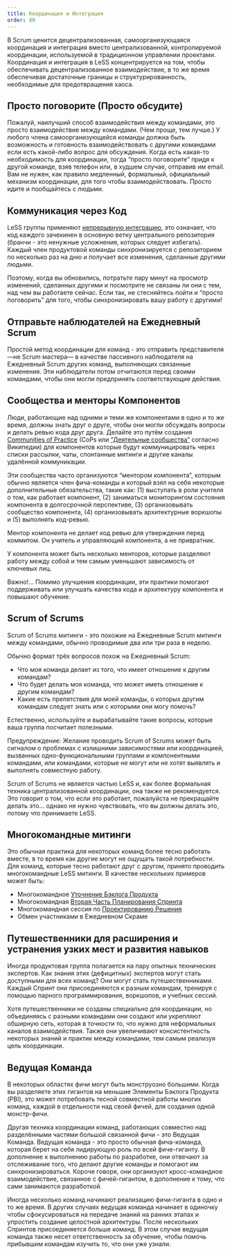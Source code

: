 ```yaml
---
title: Координация и Интеграция
order: 80
---
```


В Scrum ценится децентрализованная, самоорганизующаяся координация и интеграция вместо централизованной, контролируемой координации, используемой в традиционном управлении проектами. Координация и интеграция в LeSS концентрируется на том, чтобы обеспечивать децентрализованное взаимодействие, в то же время обеспечивая достаточные границы и структурированность, необходимые для предотвращения хаоса.

## Просто поговорите (Просто обсудите)

Пожалуй, наилучший способ взаимодействия между командами, это просто взаимодействие между командами. (Чем проще, тем лучше.) У любого члена самоорганизующейся команды должна быть возможность и готовность взаимодействовать с другими командами если есть какой-либо вопрос для обсуждения. Когда есть какая-то необходимость для координации, тогда “просто поговорите” придя к другой команде, взяв телефон или, в худшем случае, отправив им email. Вам не нужен, как правило медленный, формальный, официальный механизм координации, для того чтобы взаимодействовать. Просто идите и пообщайтесь с людьми.

## Коммуникация через Код

LeSS группы применяют [непрерывную интеграцию](../technical-excellence/continuous-integration), это означает, что код каждого зачекинен в основную ветку центрального репозитория (бранчи - это ненужные усложнения, которых следует избегать). Каждый член продуктовой команды синхронизируется с репозиторием по несколько раз на дню и получает все изменения, сделанные другими людьми.

Поэтому, когда вы обновились, потратьте пару минут на просмотр изменений, сделанных другими и посмотрите не связаны ли они с тем, над чем вы работаете сейчас. Если так, не стесняйтесь пойти и “просто поговорить” для того, чтобы синхронизировать вашу работу с другими!

## Отправьте наблюдателей на Ежедневный Scrum

Простой метод координации для команд - это отправить представителя —не Scrum мастера— в качестве пассивного наблюдателя на Ежедневный Scrum других команд, выполняющих связанные изменения. Эти наблюдатели потом отчитаются перед своими командами, чтобы они могли предпринять соответствующие действия.

## Сообщества и менторы Компонентов

Люди, работающие над одними и теми же компонентами в одно и то же время, должны знать друг о друге, чтобы они могли обсуждать вопросы и делать ревью кода друг друга. Делайте это путём создания [Communities of Practice](../structure/communities.html) (CoPs или [“Деятельные сообщества”](https://ru.wikipedia.org/wiki/%D0%94%D0%B5%D1%8F%D1%82%D0%B5%D0%BB%D1%8C%D0%BD%D0%BE%D0%B5_%D1%81%D0%BE%D0%BE%D0%B1%D1%89%D0%B5%D1%81%D1%82%D0%B2%D0%BE) согласно Википедии) для компонентов которые будут коммуницировать через списки рассылки, чаты, спонтанные митинги и другие каналы удалённой коммуникации.

Эти сообщества часто организуются “ментором компонента”, которым обычно является член фича-команды и который взял на себя некоторые дополнительные обязательства, такие как: (1) выступать в роли учителя о том, как работает компонент, (2) заниматься мониторингом состояния компонента в долгосрочной перспективе, (3) организовывать сообщество компонента, (4) организовывать архитектурные воркшопы и (5) выполнять код-ревью.

Ментор компонента не делает код ревью для утверждения перед коммитом. Он учитель и управляющий компонента, а не привратник.

У компонента может быть несколько менторов, которые разделяют работу между собой и тем самым уменьшают зависимость от ключевых лиц.

Важно!… Помимо улучшения координации, эти практики помогают поддерживать или улучшать качества кода и архитектуру компонента и повышают обучение.

## Scrum of Scrums

Scrum of Scrums митинги - это похожие на Ежедневные Scrum митинги между командами, обычно проводимые два или три раза в неделю.

Обычно формат трёх вопросов похож на Ежедневный Scrum:

*   Что моя команда делает из того, что имеет отношение к другим командам?
*   Что будет делать моя команда, что может иметь отношение к другим командам?
*   Какие есть препятствия для моей команды, о которых другим командам следует знать или с которыми они могу помочь?

Естественно, используйте и вырабатывайте такие вопросы, которые ваша группа посчитает полезными.

Предупреждение: Желание проводить Scrum of Scrums может быть сигналом о проблемах с излишними зависимостями или координацией, вызванных одно-функциональными группами и компонентными командами, или командами, которые не могут или не хотят выявлять и выполнять совместную работу.

Scrum of Scrums не является частью LeSS и, как более формальная техника централизованной координации, она также не рекомендуется. Это говорит о том, что если это работает, пожалуйста не прекращайте делать это… однако не нужно чувствовать, что вы должны делать это, потому что принимаете LeSS.

## Многокомандные митинги

Это обычная практика для некоторых команд более тесно работать вместе, в то время как другие могут не ощущать такой потребности. Для команд, которые тесно работают друг с другом, принято проводить многокомандные LeSS митинги. В качестве нескольких примеров может быть:

*   Многокомандное [Уточнение Бэклога Продукта](product-backlog-refinement.html)
*   Многокомандная [Вторая Часть Планирования Спринта](sprint-planning_two.html)
*   Многокомандная сессия по [Проектированию Решения](../technical-excellence/architecture-design.html)
*   Обмен участниками в Ежедневном Скраме

## Путешественники для расширения и устранения узких мест и развития навыков

Иногда продуктовая группа полагается на пару опытных технических экспертов. Как знания этих (дефицитных) экспертов могут стать доступными для всех команд? Они могут стать путешественниками. Каждый Спринт они присоединяются к разным командам, тренируя с помощью парного программирования, воркшопов, и учебных сессий.

Хотя путешественники не созданы специально для координации, но объединяясь с разными командами они создают или укрепляют обширную сеть, которая в точности то, что нужно для неформальных каналов взаимодействия. Также они увеличивают консистентность некоторых знаний и практик между командами, тем самым реализуя цель координации.

## Ведущая Команда

В некоторых областях фичи могут быть монструозно большими. Когда вы разделяете этих гигантов на меньшие Элементы Бэклога Продукта (PBI), это может потребовать тесной совместной работы многих команд, каждой в отдельности над своей фичей, для создания одной монстр-фичи.

Другая техника координации команд, работающих совместно над разделёнными частями большой связанной фичи - это Ведущая Команда. Ведущая команда - это просто обычная фича-команда, которая берет на себя лидирующую роль по всей фиче-гиганту. В дополнение к выполнению работы по разработке, они отвечают за отслеживание того, что делают другие команды и помогают им синхронизироваться. Короче говоря, они организуют кросс-командное взаимодействие, связанное с фичей-гигантом, в дополнение к тому, что сами занимаются разработкой.

Иногда несколько команд начинают реализацию фичи-гиганта в одно и то же время. В других случаях ведущая команда начинает в одиночку чтобы сфокусироваться на передаче знаний на ранних этапах и упростить создание целостной архитектуры. После нескольких Спринтов присоединяется больше команд. В этом случае ведущая команда также несет ответственность за обучение, чтобы помочь прибывшим командам изучить то, что они уже узнали.